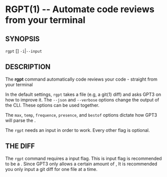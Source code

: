 RGPT(1) -- Automate code reviews from your terminal
===================================================

## SYNOPSIS
`rgpt` [<options>] `-i`|`--input` <diff>

## DESCRIPTION
The **rgpt** command automatically code reviews your code - straight from your terminal

In the default settings, `rgpt` takes a <diff> file (e.g, a git(1) diff) and asks GPT3 on how to improve it.
The `--json` and `--verbose` options change the output of the CLI. These options can be used together. 

The `max`,  `temp`, `frequence`, `presence`, and `bestof` options dictate how GPT3 will parse the <diff>.

The `rgpt` needs an input <diff> in order to work. Every other flag is optional.

## THE DIFF

The `rgpt` command requires a input flag. This is input flag is recommended to be a <diff>.
Since GPT3 only allows a certain amount of <tokens>, It is recommended you only input a git diff for one file at a time.
